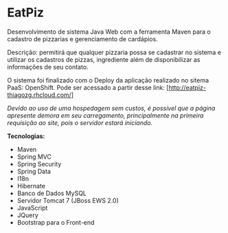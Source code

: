 # EatPiz

Desenvolvimento de sistema Java Web com a ferramenta Maven para o cadastro de pizzarias e gerenciamento de cardápios.

Descrição: permitirá que qualquer pizzaria possa se cadastrar no sistema e utilizar os cadastros de pizzas, ingrediente além de disponibilizar as informações de seu contato.

O sistema foi finalizado com o Deploy da aplicação realizado no sitema PaaS: OpenShift. Pode ser acessado a partir desse link:
[http://eatpiz-thiagozg.rhcloud.com/]

*Devido ao uso de uma hospedagem sem custos, é possível que a página apresente demora em seu carregamento, principalmente na primeira requisição ao site, pois o servidor estará iniciando.*

**Tecnologias:**
* Maven
* Spring MVC
* Spring Security
* Spring Data
* I18n
* Hibernate
* Banco de Dados MySQL
* Servidor Tomcat 7 (JBoss EWS 2.0)
* JavaScript
* JQuery
* Bootstrap para o Front-end
